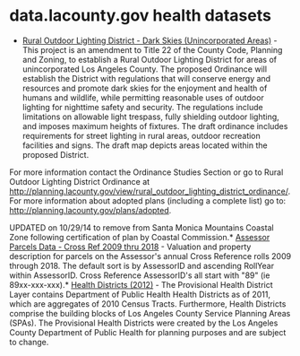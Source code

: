 # data.lacounty.gov health datasets
* [Rural Outdoor Lighting District - Dark Skies (Unincorporated Areas)](https://data.lacounty.gov/d/sbc8-tfuf) - This project is an amendment to Title 22 of the County Code, Planning and Zoning, to establish a Rural Outdoor Lighting District for areas of unincorporated Los Angeles County. The proposed Ordinance will establish the District with regulations that will conserve energy and resources and promote dark skies for the enjoyment and health of humans and wildlife, while permitting reasonable uses of outdoor lighting for nighttime safety and security. The regulations include limitations on allowable light trespass, fully shielding outdoor lighting, and imposes maximum heights of fixtures. The draft ordinance includes requirements for street lighting in rural areas, outdoor recreation facilities and signs. The draft map depicts areas located within the proposed District.

For more information contact the Ordinance Studies Section or go to Rural Outdoor Lighting District Ordinance at http://planning.lacounty.gov/view/rural_outdoor_lighting_district_ordinance/.  For more information about adopted plans (including a complete list) go to:  http://planning.lacounty.gov/plans/adopted.  

UPDATED on 10/29/14 to remove from Santa Monica Mountains Coastal Zone following certification of plan by Coastal Commission.* [Assessor Parcels Data - Cross Ref 2009 thru 2018](https://data.lacounty.gov/d/wked-mw3k) - Valuation and property description for parcels on the Assessor's annual Cross Reference rolls 2009 through 2018. The default sort is by AssessorID and ascending RollYear within AssessorID.  Cross Reference AssessorID's all start with "89" (ie 89xx-xxx-xxx).* [Health Districts (2012)](https://data.lacounty.gov/d/7yts-2b49) - The Provisional Health District Layer contains Department of Public Health Health Districts as of 2011, which are aggregates of 2010 Census Tracts. Furthermore, Health Districts comprise the building blocks of Los Angeles County Service Planning Areas (SPAs). The Provisional Health Districts were created by the Los Angeles County Department of Public Health for planning purposes and are subject to change.
